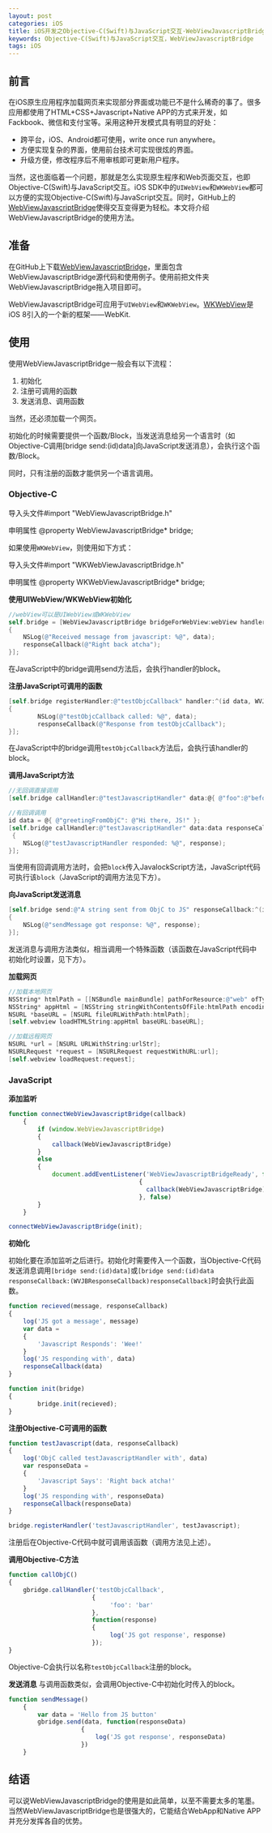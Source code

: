 ```yaml
---
layout: post
categories: iOS
title: iOS开发之Objective-C(Swift)与JavaScript交互·WebViewJavascriptBridge使用篇
keywords: Objective-C(Swift)与JavaScript交互，WebViewJavascriptBridge
tags: iOS
---
```


## 前言
在iOS原生应用程序加载网页来实现部分界面或功能已不是什么稀奇的事了。很多应用都使用了HTML+CSS+Javascript+Native APP的方式来开发，如Fackbook、微信和支付宝等。采用这种开发模式具有明显的好处：

-  跨平台，iOS、Android都可使用，write once run anywhere。
-  方便实现复杂的界面，使用前台技术可实现很炫的界面。
-  升级方便，修改程序后不用审核即可更新用户程序。

当然，这也面临着一个问题，那就是怎么实现原生程序和Web页面交互，也即Objective-C(Swift)与JavaScript交互。iOS SDK中的`UIWebView`和`WKWebView`都可以方便的实现Objective-C(Swift)与JavaScript交互。同时，GitHub上的[WebViewJavascriptBridge][1]使得交互变得更为轻松。本文将介绍WebViewJavascriptBridge的使用方法。

<!--more-->

## 准备

在GitHub上下载[WebViewJavascriptBridge][1]，里面包含WebViewJavascriptBridge源代码和使用例子。使用前把文件夹WebViewJavascriptBridge拖入项目即可。

WebViewJavascriptBridge可应用于`UIWebView`和`WKWebView`。[WKWebView][2]是iOS 8引入的一个新的框架——WebKit.

## 使用

使用WebViewJavascriptBridge一般会有以下流程：

1.  初始化
2.  注册可调用的函数
3.  发送消息、调用函数

当然，还必须加载一个网页。

初始化的时候需要提供一个函数/Block，当发送消息给另一个语言时（如Objective-C调用[bridge send:(id)data]向JavaScript发送消息），会执行这个函数/Block。

同时，只有注册的函数才能供另一个语言调用。

### Objective-C
导入头文件#import "WebViewJavascriptBridge.h"

申明属性 @property WebViewJavascriptBridge* bridge;

如果使用`WKWebView`，则使用如下方式：

导入头文件#import "WKWebViewJavascriptBridge.h"

申明属性 @property WKWebViewJavascriptBridge* bridge;

**使用UIWebView/WKWebView初始化**

```objective-c
//webView可以是UIWebView或WKWebView
self.bridge = [WebViewJavascriptBridge bridgeForWebView:webView handler:^(id data, WVJBResponseCallback responseCallback) 
{
    NSLog(@"Received message from javascript: %@", data);
    responseCallback(@"Right back atcha");
}];
```

在JavaScript中的bridge调用send方法后，会执行handler的block。


**注册JavaScript可调用的函数**

```objective-c
[self.bridge registerHandler:@"testObjcCallback" handler:^(id data, WVJBResponseCallback responseCallback)
{
        NSLog(@"testObjcCallback called: %@", data);
        responseCallback(@"Response from testObjcCallback");
}];
```
在JavaScript中的bridge调用`testObjcCallback`方法后，会执行该handler的block。

**调用JavaScript方法**

```objective-c
//无回调直接调用
[self.bridge callHandler:@"testJavascriptHandler" data:@{ @"foo":@"before ready" }];

//有回调调用
id data = @{ @"greetingFromObjC": @"Hi there, JS!" };
[self.bridge callHandler:@"testJavascriptHandler" data:data responseCallback:^(id response)
 {
    NSLog(@"testJavascriptHandler responded: %@", response);
}];
```

当使用有回调调用方法时，会把`block`传入JavalockScript方法，JavaScript代码可执行该`block`（JavaScript的调用方法见下方）。

**向JavaScript发送消息**

```objective-c
[self.bridge send:@"A string sent from ObjC to JS" responseCallback:^(id response)
{
    NSLog(@"sendMessage got response: %@", response);
}];
```

发送消息与调用方法类似，相当调用一个特殊函数（该函数在JavaScript代码中初始化时设置，见下方）。

**加载网页**

```objective-c
//加载本地网页
NSString* htmlPath = [[NSBundle mainBundle] pathForResource:@"web" ofType:@"html"];
NSString* appHtml = [NSString stringWithContentsOfFile:htmlPath encoding:NSUTF8StringEncoding error:nil];
NSURL *baseURL = [NSURL fileURLWithPath:htmlPath];
[self.webview loadHTMLString:appHtml baseURL:baseURL];

//加载远程网页
NSURL *url = [NSURL URLWithString:urlStr];
NSURLRequest *request = [NSURLRequest requestWithURL:url];
[self.webview loadRequest:request];
```

### JavaScript

**添加监听**

```javascript
function connectWebViewJavascriptBridge(callback)
    {
        if (window.WebViewJavascriptBridge)
        {
            callback(WebViewJavascriptBridge)
        }
        else
        {
            document.addEventListener('WebViewJavascriptBridgeReady', function(event)
                                    {
                                      callback(WebViewJavascriptBridge)
                                    }, false)
        }
    }

connectWebViewJavascriptBridge(init);
```


**初始化**

初始化要在添加监听之后进行。初始化时需要传入一个函数，当Objective-C代码发送消息调用`[bridge send:(id)data]`或`[bridge send:(id)data responseCallback:(WVJBResponseCallback)responseCallback]`时会执行此函数。

```javascript
function recieved(message, responseCallback)
{
    log('JS got a message', message)
    var data =
    {
        'Javascript Responds': 'Wee!'
    }
    log('JS responding with', data)
    responseCallback(data)
}

function init(bridge)
{
        bridge.init(recieved);
}
```

**注册Objective-C可调用的函数**

```javascript
function testJavascript(data, responseCallback)
{
    log('ObjC called testJavascriptHandler with', data)
    var responseData =
    {
        'Javascript Says': 'Right back atcha!'
    }
    log('JS responding with', responseData)
    responseCallback(responseData)
}

bridge.registerHandler('testJavascriptHandler', testJavascript);
```

注册后在Objective-C代码中就可调用该函数（调用方法见上述）。

**调用Objective-C方法**

```javascript
function callObjC()
{
    gbridge.callHandler('testObjcCallback',
                       {
                            'foo': 'bar'
                       },
                       function(response)
                       {
                            log('JS got response', response)
                       });
}
```

Objective-C会执行以名称`testObjcCallback`注册的block。

**发送消息**
与调用函数类似，会调用Objective-C中初始化时传入的block。

```javascript
function sendMessage()
    {
        var data = 'Hello from JS button'
        gbridge.send(data, function(responseData)
                    {
                        log('JS got response', responseData)
                    })
    }
```

## 结语
可以说WebViewJavascriptBridge的使用是如此简单，以至不需要太多的笔墨。当然WebViewJavascriptBridge也是很强大的，它能结合WebApp和Native APP并充分发挥各自的优势。


[1]: https://github.com/marcuswestin/WebViewJavascriptBridge
[2]: https://developer.apple.com/library/prerelease/ios/documentation/WebKit/Reference/WKWebView_Ref/index.html

